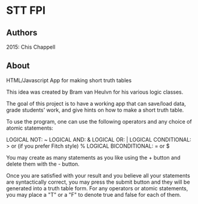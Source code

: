 # STT FPI
## Authors
2015:
Chis Chappell

## About
HTML/Javascript App for making short truth tables

This idea was created by Bram van Heulvn for his various logic classes.

The goal of this project is to have a working app that can save/load data, grade students' work, and give hints on how to make a short truth table.

To use the program, one can use the following operators and any choice of atomic statements:

LOGICAL NOT:           ~
LOGICAL AND:           &
LOGICAL OR:            |
LOGICAL CONDITIONAL:   > or (if you prefer Fitch style) %
LOGICAL BICONDITIONAL: = or $

You may create as many statements as you like using the + button and delete them with the - button.

Once you are satisfied with your result and you believe all your statements are syntactically correct,
you may press the submit button and they will be generated into a truth table form.  For any operators or atomic statements, you may place a "T" or a "F" to denote true and false for each of them.
